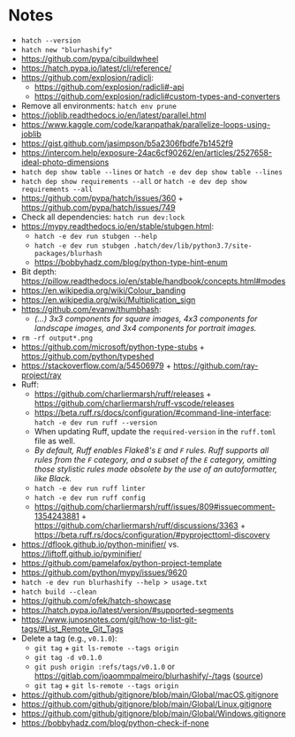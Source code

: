 # Notes

- `hatch --version`
- `hatch new "blurhashify"`
- https://github.com/pypa/cibuildwheel
- https://hatch.pypa.io/latest/cli/reference/
- https://github.com/explosion/radicli:
  - https://github.com/explosion/radicli#-api
  - https://github.com/explosion/radicli#custom-types-and-converters
- Remove all environments: `hatch env prune`
- https://joblib.readthedocs.io/en/latest/parallel.html
- https://www.kaggle.com/code/karanpathak/parallelize-loops-using-joblib
- https://gist.github.com/jasimpson/b5a2306fbdfe7b1452f9
- https://intercom.help/exposure-24ac6cf90262/en/articles/2527658-ideal-photo-dimensions
- `hatch dep show table --lines` or `hatch -e dev dep show table --lines`
- `hatch dep show requirements --all` or `hatch -e dev dep show requirements --all`
- https://github.com/pypa/hatch/issues/360 + https://github.com/pypa/hatch/issues/749
- Check all dependencies: `hatch run dev:lock`
- https://mypy.readthedocs.io/en/stable/stubgen.html:
  - `hatch -e dev run stubgen --help`
  - `hatch -e dev run stubgen .hatch/dev/lib/python3.7/site-packages/blurhash`
  - https://bobbyhadz.com/blog/python-type-hint-enum
- Bit depth: https://pillow.readthedocs.io/en/stable/handbook/concepts.html#modes
- https://en.wikipedia.org/wiki/Colour_banding
- https://en.wikipedia.org/wiki/Multiplication_sign
- https://github.com/evanw/thumbhash:
  - _(...) 3x3 components for square images, 4x3 components for landscape images, and 3x4 components for portrait images._
- `rm -rf output*.png`
- https://github.com/microsoft/python-type-stubs + https://github.com/python/typeshed
- https://stackoverflow.com/a/54506979 + https://github.com/ray-project/ray
- Ruff:
  - https://github.com/charliermarsh/ruff/releases + https://github.com/charliermarsh/ruff-vscode/releases
  - https://beta.ruff.rs/docs/configuration/#command-line-interface: `hatch -e dev run ruff --version`
  - When updating Ruff, update the `required-version` in the `ruff.toml` file as well.
  - _By default, Ruff enables Flake8's `E` and `F` rules. Ruff supports all rules from the `F` category, and a subset of the `E` category, omitting those stylistic rules made obsolete by the use of an autoformatter, like Black._
  - `hatch -e dev run ruff linter`
  - `hatch -e dev run ruff config`
  - https://github.com/charliermarsh/ruff/issues/809#issuecomment-1354243881 + https://github.com/charliermarsh/ruff/discussions/3363 + https://beta.ruff.rs/docs/configuration/#pyprojecttoml-discovery
- https://dflook.github.io/python-minifier/ vs. https://liftoff.github.io/pyminifier/
- https://github.com/pamelafox/python-project-template
- https://github.com/python/mypy/issues/9620
- `hatch -e dev run blurhashify --help > usage.txt`
- `hatch build --clean`
- https://github.com/ofek/hatch-showcase
- https://hatch.pypa.io/latest/version/#supported-segments
- https://www.junosnotes.com/git/how-to-list-git-tags/#List_Remote_Git_Tags
- Delete a tag (e.g., `v0.1.0`):
  - `git tag` + `git ls-remote --tags origin`
  - `git tag -d v0.1.0`
  - `git push origin :refs/tags/v0.1.0` or https://gitlab.com/joaommpalmeiro/blurhashify/-/tags ([source](https://docs.gitlab.com/ee/user/project/protected_tags.html#delete-a-protected-tag))
  - `git tag` + `git ls-remote --tags origin`
- https://github.com/github/gitignore/blob/main/Global/macOS.gitignore
- https://github.com/github/gitignore/blob/main/Global/Linux.gitignore
- https://github.com/github/gitignore/blob/main/Global/Windows.gitignore
- https://bobbyhadz.com/blog/python-check-if-none
